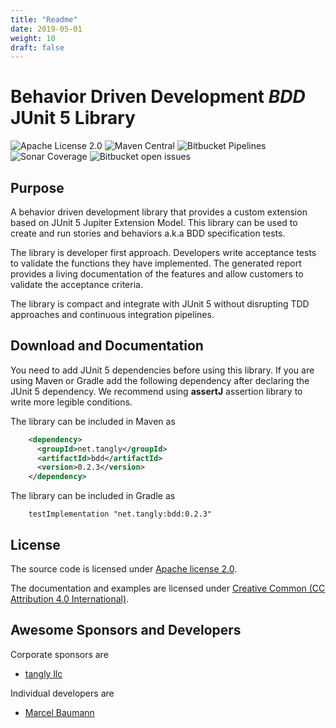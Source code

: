```yaml
---
title: "Readme"
date: 2019-05-01
weight: 10
draft: false
---
```


# Behavior Driven Development _BDD_ JUnit 5 Library

![Apache License 2.0](https://img.shields.io/badge/license-Apache%202-blue.svg)
![Maven Central](https://img.shields.io/maven-central/v/net.tangly/bdd.svg)
![Bitbucket Pipelines](https://img.shields.io/bitbucket/pipelines/tangly-team/tangly-os.svg)
![Sonar Coverage](https://img.shields.io/sonar/https/sonarcloud.io/tangly-os-at-tangly.net/coverage.svg)
![Bitbucket open issues](https://img.shields.io/bitbucket/issues-raw/tangly/tangly-os.svg)

## Purpose

A behavior driven development library that provides a custom extension based on JUnit 5 Jupiter Extension Model. This library can be used to create
and run stories and behaviors a.k.a BDD specification tests.

The library is developer first approach. Developers write acceptance tests to validate the functions they have implemented. The generated
report provides a living documentation of the features and allow customers to validate the acceptance criteria.

The library is compact and integrate with JUnit 5 without disrupting TDD approaches and continuous integration pipelines.

## Download and Documentation

You need to add JUnit 5 dependencies before using this library. If you are using Maven or Gradle  add the following dependency after declaring the
 JUnit 5 dependency. We recommend using __assertJ__ assertion library to write more legible conditions.

The library can be included in Maven as

```xml
    <dependency>
      <groupId>net.tangly</groupId>
      <artifactId>bdd</artifactId>
      <version>0.2.3</version>
    </dependency>
```    

The library can be included in Gradle as

```
    testImplementation "net.tangly:bdd:0.2.3"
```

## License
The source code is licensed under [Apache license 2.0](https://www.apache.org/licenses/LICENSE-2.0).

The documentation and examples are licensed under [Creative Common (CC Attribution 4.0 International)](https://creativecommons.org/licenses/by/4.0/).

## Awesome Sponsors and Developers
Corporate sponsors are

* [tangly llc](https://www.tangly.net)

Individual developers are

* [Marcel Baumann](https://linkedin.com/in/marcelbaumann)

